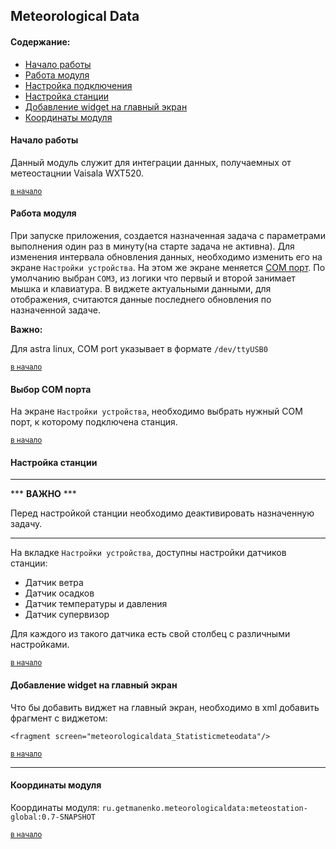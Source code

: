 ## Meteorological Data 

#### Содержание:
<a name="zeroDot"></a>

* [Начало работы](#start)
* [Работа модуля](#work)
* [Настройка подключения](#set)
* [Настройка станции](#station)
* [Добавление widget на главный экран](#widget)
* [Координаты модуля](#coord)

#### Начало работы
<a name="start"></a>

Данный модуль служит для интеграции данных, получаемных от метеостацнии Vaisala WXT520.

<small>[в начало](#zeroDot)</small>

#### Работа модуля
<a name="work"></a> 

При запуске приложения, создается назначенная задача с параметрами выполнения один раз в минуту(на старте задача
не активна). Для изменения интервала
обновления данных, необходимо изменить его на экране `Настройки устройства`. На этом же экране меняется [COM порт](#set).
По умолчанию выбран `COM3`, из логики что первый и второй занимает мышка и клавиатура. В виджете актуальными данными,
для отображения, считаются данные последнего обновления по назначенной задаче.

**Важно:**

Для astra linux, COM port указывает в формате `/dev/ttyUSB0`

<small>[в начало](#zeroDot)</small>

#### Выбор COM порта
<a name="set"></a>

На экране `Настройки устройства`, необходимо выбрать нужный COM порт, к которому подключена станция.

<small>[в начало](#zeroDot)</small>

#### Настройка станции
<a name="station"></a>

---

*** **ВАЖНО** ***

Перед настройкой станции необходимо деактивировать назначенную задачу.

---

На вкладке `Настройки устройства`, доступны настройки датчиков станции:

* Датчик ветра
* Датчик осадков
* Датчик температуры и давления
* Датчик супервизор
    
Для каждого из такого датчика есть свой столбец с различными настройками.

<small>[в начало](#zeroDot)</small>

#### Добавление widget на главный экран
<a name="widget"></a>

Что бы добавить виджет на главный экран, необходимо в xml добавить фрагмент с виджетом:

 `<fragment screen="meteorologicaldata_Statisticmeteodata"/>`
  
<small>[в начало](#zeroDot)</small>
 
 ------------------------
 
 
 #### Координаты модуля
 <a name="coord"></a>
 
 Координаты модуля: `ru.getmanenko.meteorologicaldata:meteostation-global:0.7-SNAPSHOT`
 
 <small>[в начало](#zeroDot)</small>